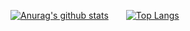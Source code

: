 
[![Anurag's github stats](https://github-readme-stats.vercel.app/api?username=Langery&show_icons=true)](https://github.com/anuraghazra/github-readme-stats)&emsp;&emsp;[![Top Langs](https://github-readme-stats.vercel.app/api/top-langs/?username=Langery)](https://github.com/anuraghazra/github-readme-stats)

<!-- [![ReadMe Card](https://github-readme-stats.vercel.app/api/pin/?username=Langery&repo=Electron_text&show_owner=true)](https://github.com/Langery/Electron_text) -->

<!--
**Langery/Langery** is a ✨ _special_ ✨ repository because its `README.md` (this file) appears on your GitHub profile.

Here are some ideas to get you started:

- 🔭 I’m currently working on ...
- 🌱 I’m currently learning ...
- 👯 I’m looking to collaborate on ...
- 🤔 I’m looking for help with ...
- 💬 Ask me about ...
- 📫 How to reach me: ...
- 😄 Pronouns: ...
- ⚡ Fun fact: ...
-->
